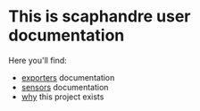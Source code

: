 # This is scaphandre user documentation

Here you'll find:

- [exporters](exporters/README.md) documentation
- [sensors](sensors/README.md) documentation
- [why](why.md) this project exists